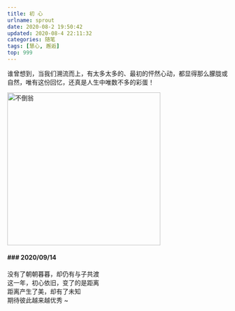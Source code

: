 ```yaml
---
title: 初 心
urlname: sprout
date: 2020-08-2 19:50:42
updated: 2020-08-4 22:11:32
categories: 随笔
tags: [慧心, 邂逅]
top: 999
---
```


谁曾想到，当我们溯流而上，有太多太多的、最初的怦然心动，都显得那么朦胧或自然，唯有这份回忆，还真是人生中唯数不多的彩蛋！

<img src="https://i.loli.net/2020/09/14/jpUNS8q5dYPXhxG.jpg" width="350" height="" alt="不倒翁" align=center>

<!-- more -->



#### ### 2020/09/14

没有了朝朝暮暮，却仍有与子共渡  
这一年，初心依旧，变了的是距离  
距离产生了美，却有了未知  
期待彼此越来越优秀 ~  

